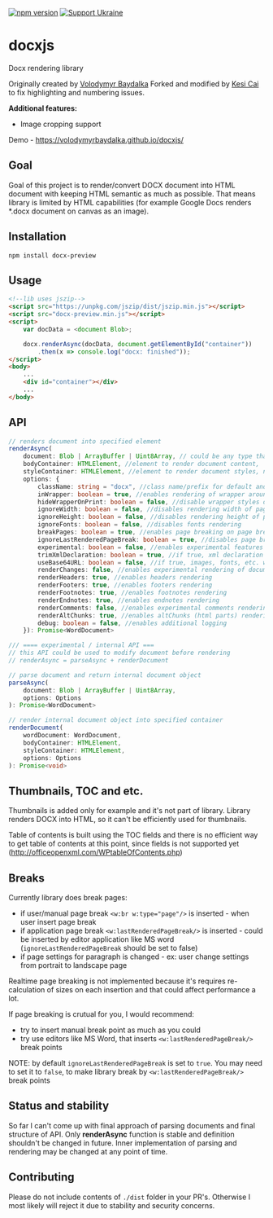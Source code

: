 [![npm version](https://badge.fury.io/js/docx-preview.svg)](https://www.npmjs.com/package/docx-preview)
[![Support Ukraine](https://img.shields.io/badge/Support-Ukraine-blue?style=flat&logo=adguard)](https://war.ukraine.ua/)

# docxjs
Docx rendering library  

Originally created by [Volodymyr Baydalka](https://github.com/VolodymyrBaydalka/docxjs) Forked and modified by [Kesi Cai](https://github.com/flowkscai/docxjs) to fix highlighting and numbering issues.

**Additional features:**
- Image cropping support

Demo - https://volodymyrbaydalka.github.io/docxjs/

Goal
----
Goal of this project is to render/convert DOCX document into HTML document with keeping HTML semantic as much as possible. 
That means library is limited by HTML capabilities (for example Google Docs renders *.docx document on canvas as an image).

Installation
-----
```
npm install docx-preview
```

Usage
-----
```html
<!--lib uses jszip-->
<script src="https://unpkg.com/jszip/dist/jszip.min.js"></script>
<script src="docx-preview.min.js"></script>
<script>
    var docData = <document Blob>;

    docx.renderAsync(docData, document.getElementById("container"))
        .then(x => console.log("docx: finished"));
</script>
<body>
    ...
    <div id="container"></div>
    ...
</body>
```
API
---
```ts
// renders document into specified element
renderAsync(
    document: Blob | ArrayBuffer | Uint8Array, // could be any type that supported by JSZip.loadAsync
    bodyContainer: HTMLElement, //element to render document content,
    styleContainer: HTMLElement, //element to render document styles, numbeings, fonts. If null, bodyContainer will be used.
    options: {
        className: string = "docx", //class name/prefix for default and document style classes
        inWrapper: boolean = true, //enables rendering of wrapper around document content
        hideWrapperOnPrint: boolean = false, //disable wrapper styles on print
        ignoreWidth: boolean = false, //disables rendering width of page
        ignoreHeight: boolean = false, //disables rendering height of page
        ignoreFonts: boolean = false, //disables fonts rendering
        breakPages: boolean = true, //enables page breaking on page breaks
        ignoreLastRenderedPageBreak: boolean = true, //disables page breaking on lastRenderedPageBreak elements
        experimental: boolean = false, //enables experimental features (tab stops calculation)
        trimXmlDeclaration: boolean = true, //if true, xml declaration will be removed from xml documents before parsing
        useBase64URL: boolean = false, //if true, images, fonts, etc. will be converted to base 64 URL, otherwise URL.createObjectURL is used
        renderChanges: false, //enables experimental rendering of document changes (inserions/deletions)
        renderHeaders: true, //enables headers rendering
        renderFooters: true, //enables footers rendering
        renderFootnotes: true, //enables footnotes rendering
        renderEndnotes: true, //enables endnotes rendering
        renderComments: false, //enables experimental comments rendering
        renderAltChunks: true, //enables altChunks (html parts) rendering
        debug: boolean = false, //enables additional logging
    }): Promise<WordDocument>

/// ==== experimental / internal API ===
// this API could be used to modify document before rendering
// renderAsync = parseAsync + renderDocument

// parse document and return internal document object
parseAsync(
    document: Blob | ArrayBuffer | Uint8Array,
    options: Options
): Promise<WordDocument>

// render internal document object into specified container
renderDocument(
    wordDocument: WordDocument,
    bodyContainer: HTMLElement,
    styleContainer: HTMLElement,
    options: Options
): Promise<void>
```

Thumbnails, TOC and etc.
------
Thumbnails is added only for example and it's not part of library. Library renders DOCX into HTML, so it can't be efficiently used for thumbnails. 

Table of contents is built using the TOC fields and there is no efficient way to get table of contents at this point, since fields is not supported yet (http://officeopenxml.com/WPtableOfContents.php)

Breaks
------
Currently library does break pages:
- if user/manual page break `<w:br w:type="page"/>` is inserted - when user insert page break
- if application page break `<w:lastRenderedPageBreak/>` is inserted - could be inserted by editor application like MS word (`ignoreLastRenderedPageBreak` should be set to false)
- if page settings for paragraph is changed - ex: user change settings from portrait to landscape page

Realtime page breaking is not implemented because it's requires re-calculation of sizes on each insertion and that could affect performance a lot. 

If page breaking is crutual for you, I would recommend:
- try to insert manual break point as much as you could
- try use editors like MS Word, that inserts `<w:lastRenderedPageBreak/>` break points

NOTE: by default `ignoreLastRenderedPageBreak` is set to `true`. You may need to set it to `false`, to make library break by `<w:lastRenderedPageBreak/>` break points

Status and stability
------
So far I can't come up with final approach of parsing documents and final structure of API. Only **renderAsync** function is stable and definition shouldn't be changed in future. Inner implementation of parsing and rendering may be changed at any point of time.

Contributing
------
Please do not include contents of `./dist` folder in your PR's. Otherwise I most likely will reject it due to stability and security concerns.
